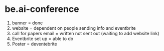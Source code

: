 # be.ai-conference
1. banner = done
2. website = dependent on people sending info and eventbrite
3. call for papers email = written not sent out (waiting to add website link)
4. Eventbrite set up = able to do
5. Poster = deventebrite
